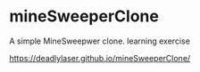 # mineSweeperClone
A simple MineSweepwer clone. learning exercise

https://deadlylaser.github.io/mineSweeperClone/
